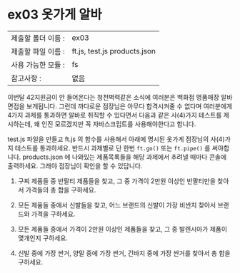 # ex03 옷가게 알바
|                       |                       |
| ----------------------| --------------------- |
|   제출할 폴더 이름 :   |  ex03                |
|   제출할 파일 이름 :   |  ft.js, test.js products.json       |
|   사용 가능한 모듈 :	 |  fs            |
|   참고사항 :			|  없음             |

이번달 42지원금이 안 들어온다는 청천벽력같은 소식에 여러분은 백화점 명품매장 알바면접을 보게됩니다. 그런데 까다로운 점장님은 아무다 합격시켜줄 수 없다며 여러분에게 4가지 과제를 통과하면 알바로 취직할 수 있다면서 다음과 같은 사(4)가지 테스트를 제시하는데, 왜 인진 모르겠지만 꼭 자바스크립트를 사용해야한다고 합니다.

test.js 파일을 만들고 ft.js 의 함수를 사용해서 아래에 명시된 옷가게 점장님의 사(4)가지 테스트를 통과하세요. 반드시 과제별로 단 한번 `ft.go()` 또는 `ft.pipe()` 를 써야합니다. products.json 에 나와있는 제품목록들을 해당 과제에서 추려낼 때마다 콘솔에 출력하세요. 그래야 점장님이 확인을 할 수 있답니다.

1. 구찌 제품들 중 반팔티 제품들을 찾고, 그 중 가격이 2만원 이상인 반팔티만을 찾아서 가격들의 총 합을 구하세요.

2. 모든 제품들 중에서 신발들을 찾고, 어느 브랜드의 신발이 가장 비싼지 찾아서 브랜드와 가격을 구하세요.

3. 모든 제품들 중에서 가격이 2만원 이상인 제품들을 찾고, 그 중 발렌시아가 제품이 몇개인지 구하세요.

4. 신발 중에 가장 싼거, 양말 중에 가장 싼거, 긴바지 중에 가장 싼거를 찾아서 총 합을 구하세요.
